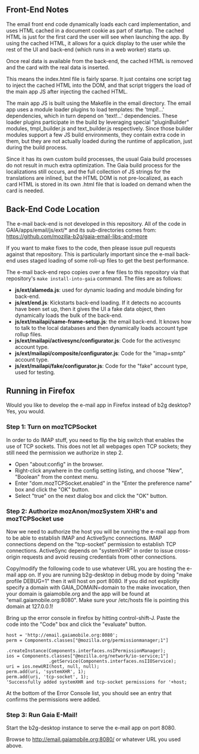 ## Front-End Notes ##

The email front end code dynamically loads each card implementation, and uses
HTML cached in a document cookie as part of startup. The cached HTML is just
for the first card the user will see when launching the app. By using the
cached HTML, it allows for a quick display to the user while the rest of the
UI and back-end (which runs in a web worker) starts up.

Once real data is available from the back-end, the cached HTML is removed and
the card with the real data is inserted.

This means the index.html file is fairly sparse. It just contains one script
tag to inject the cached HTML into the DOM, and that script triggers the load
of the main app JS after injecting the cached HTML.

The main app JS is built using the Makefile in the email directory. The email
app uses a module loader plugins to load templates: the 'tmpl!...' dependencies,
which in turn depend on 'text!...' dependencies. These loader plugins
participate in the build by leveraging special "pluginBuilder" modules,
tmpl_builder.js and text_builder.js respectively. Since those builder modules
support a few JS build environments, they contain extra code in them, but
they are not actually loaded during the runtime of application, just during the
build process.

Since it has its own custom build processes, the usual Gaia build processes
do not result in much extra optimization. The Gaia build process for the
localizations still occurs, and the full collection of JS strings for the
translations are inlined, but the HTML DOM is not pre-localized, as each card
HTML is stored in its own .html file that is loaded on demand when the card
is needed.

## Back-End Code Location ##

The e-mail back-end is not developed in this repository.  All of the code in
GAIA/apps/email/js/ext/* and its sub-directories comes from:
https://github.com/mozilla-b2g/gaia-email-libs-and-more

If you want to make fixes to the code, then please issue pull requests against
that repository. This is particularly important since the e-mail back-end uses
staged loading of some roll-up files to get the best performance.

The e-mail back-end repo copies over a few files to this repository via that
repository's `make install-into-gaia` command. The files are as follows:

* **js/ext/alameda.js**: used for dynamic loading and module binding for back-end.
* **js/ext/end.js**: Kickstarts back-end loading. If it detects no accounts have
been set up, then it gives the UI a fake data object, then dynamically loads
the bulk of the back-end.
* **js/ext/mailapi/same-frame-setup.js**: the email back-end. It knows how to talk
to the local databases and then dynamically loads account type rollup files.
* **js/ext/mailapi/activesync/configurator.js**: Code for the activesync account
type.
* **js/ext/mailapi/composite/configurator.js**: Code for the "imap+smtp" account
type.
* **js/ext/mailapi/fake/configurator.js**: Code for the "fake" account type, used
for testing.


## Running in Firefox ##

Would you like to develop the e-mail app in Firefox instead of b2g desktop?
Yes, you would.

### Step 1: Turn on mozTCPSocket ###

In order to do IMAP stuff, you need to flip the big switch that enables the use
of TCP sockets.  This does not let all webpages open TCP sockets; they still
need the permission we authorize in step 2.

- Open "about:config" in the browser.
- Right-click anywhere in the config setting listing, and choose "New",
  "Boolean" from the context menu.
- Enter "dom.mozTCPSocket.enabled" in the "Enter the preference name" box and
  click the "OK" button.
- Select "true" on the next dialog box and click the "OK" button.

### Step 2: Authorize mozAnon/mozSystem XHR's and mozTCPSocket use ###

Now we need to authorize the host you will be running the e-mail app from to be
able to establish IMAP and ActiveSync connections.  IMAP connections depend on
the "tcp-socket" permission to establish TCP connections.  ActiveSync depends on
"systemXHR" in order to issue cross-origin requests and avoid reusing
credentials from other connections.

Copy/modify the following code to use whatever URL you are hosting the e-mail
app on.  If you are running b2g-desktop in debug mode by doing "make profile
DEBUG=1" then it will host on port 8080.  If you did not explicitly specify a
domain with GAIA_DOMAIN=domain to the make invocation, then your domain is
gaiamobile.org and the app will be found at "email.gaiamobile.org:8080".  Make
sure your /etc/hosts file is pointing this domain at 127.0.0.1!

Bring up the error console in firefox by hitting control-shift-J.  Paste the
code into the "Code" box and click the "evaluate" button.

```
host = 'http://email.gaiamobile.org:8080';
perm = Components.classes["@mozilla.org/permissionmanager;1"]
                 .createInstance(Components.interfaces.nsIPermissionManager);
ios = Components.classes["@mozilla.org/network/io-service;1"]
                .getService(Components.interfaces.nsIIOService);
uri = ios.newURI(host, null, null);
perm.add(uri, 'systemXHR', 1);
perm.add(uri, 'tcp-socket', 1);
'Successfully added systemXHR and tcp-socket permissions for '+host;
```

At the bottom of the Error Console list, you should see an entry that confirms
the permissions were added.

### Step 3: Run Gaia E-Mail! ###

Start the b2g-desktop instance to serve the e-mail app on port 8080.

Browse to http://email.gaiamobile.org:8080/ or whatever URL you used above.
